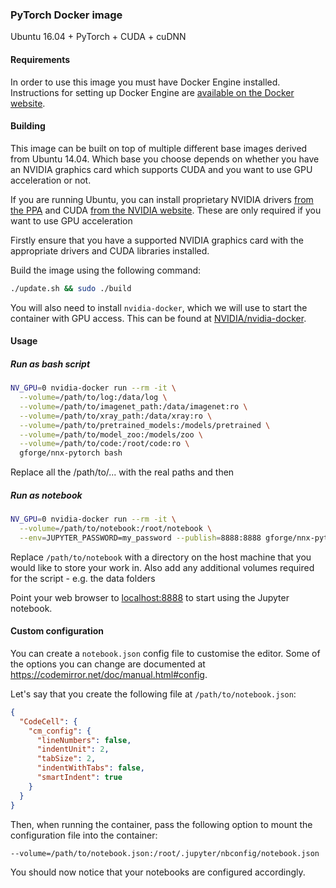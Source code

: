 ### PyTorch Docker image

Ubuntu 16.04 + PyTorch + CUDA + cuDNN

#### Requirements

In order to use this image you must have Docker Engine installed. Instructions for setting up Docker Engine are [available on the Docker website](https://docs.docker.com/engine/installation/).

#### Building

This image can be built on top of multiple different base images derived from Ubuntu 14.04. Which base you choose depends on whether you have an NVIDIA graphics card which supports CUDA and you want to use GPU acceleration or not.

If you are running Ubuntu, you can install proprietary NVIDIA drivers [from the PPA](https://launchpad.net/~graphics-drivers/+archive/ubuntu/ppa) and CUDA [from the NVIDIA website](https://developer.nvidia.com/cuda-downloads). These are only required if you want to use GPU acceleration

Firstly ensure that you have a supported NVIDIA graphics card with the appropriate drivers and CUDA libraries installed.

Build the image using the following command:

```sh
./update.sh && sudo ./build
```

You will also need to install `nvidia-docker`, which we will use to start the container with GPU access. This can be found at [NVIDIA/nvidia-docker](https://github.com/NVIDIA/nvidia-docker).

#### Usage

##### Run as bash script

```sh
NV_GPU=0 nvidia-docker run --rm -it \
  --volume=/path/to/log:/data/log \
  --volume=/path/to/imagenet_path:/data/imagenet:ro \
  --volume=/path/to/xray_path:/data/xray:ro \
  --volume=/path/to/pretrained_models:/models/pretrained \
  --volume=/path/to/model_zoo:/models/zoo \
  --volume=/path/to/code:/root/code:ro \
  gforge/nnx-pytorch bash
```

Replace all the /path/to/... with the real paths and then

##### Run as notebook

```sh
NV_GPU=0 nvidia-docker run --rm -it \
  --volume=/path/to/notebook:/root/notebook \
  --env=JUPYTER_PASSWORD=my_password --publish=8888:8888 gforge/nnx-pytorch
```
Replace `/path/to/notebook` with a directory on the host machine that you would like to store your work in.
Also add any additional volumes required for the script - e.g. the data folders

Point your web browser to [localhost:8888](http://localhost:8888) to start using the Jupyter notebook.

#### Custom configuration

You can create a `notebook.json` config file to customise the editor. Some of the options you can change are documented at https://codemirror.net/doc/manual.html#config.

Let's say that you create the following file at `/path/to/notebook.json`:

```json
{
  "CodeCell": {
    "cm_config": {
      "lineNumbers": false,
      "indentUnit": 2,
      "tabSize": 2,
      "indentWithTabs": false,
      "smartIndent": true
    }
  }
}
```

Then, when running the container, pass the following option to mount the configuration file into the container:

```sh
--volume=/path/to/notebook.json:/root/.jupyter/nbconfig/notebook.json
```

You should now notice that your notebooks are configured accordingly.
